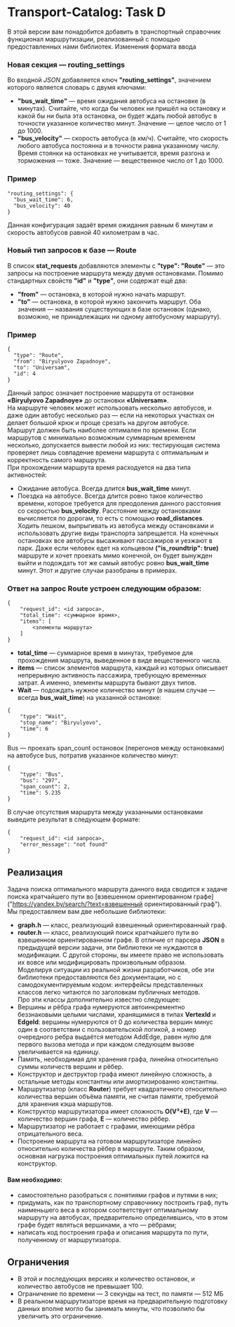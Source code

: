 # Transport-Catalog: Task D
В этой версии вам понадобится добавить в транспортный справочник функционал маршрутизации, реализованный с помощью предоставленных нами библиотек.
Изменения формата ввода
### Новая секция — **routing_settings**
Во входной *JSON* добавляется ключ **"routing_settings"**, значением которого является словарь с двумя ключами:
* __"bus_wait_time"__ — время ожидания автобуса на остановке (в минутах). Считайте, что когда бы человек ни пришёл на остановку и какой бы ни была эта остановка, он будет ждать любой автобус в точности указанное количество минут. Значение — целое число от 1 до 1000.
* __"bus_velocity"__ — скорость автобуса (в км/ч). Считайте, что скорость любого автобуса постоянна и в точности равна указанному числу. Время стоянки на остановках не учитывается, время разгона и торможения — тоже. Значение — вещественное число от 1 до 1000.
### Пример
~~~~
"routing_settings": {
  "bus_wait_time": 6,
  "bus_velocity": 40
}
~~~~
Данная конфигурация задаёт время ожидания равным 6 минутам и скорость автобусов равной 40 километрам в час.
### Новый тип запросов к базе — **Route**
В список **stat_requests** добавляются элементы с **"type": "Route"** — это запросы на построение маршрута между двумя остановками. Помимо стандартных свойств **"id"** и **"type"**, они содержат ещё два:
* __"from"__ — остановка, в которой нужно начать маршрут.
* __"to"__ — остановка, в которой нужно закончить маршрут.
Оба значения — названия существующих в базе остановок (однако, возможно, не принадлежащих ни одному автобусному маршруту).
### Пример 
~~~~
{
  "type": "Route",
  "from": "Biryulyovo Zapadnoye",
  "to": "Universam",
  "id": 4
}
~~~~
Данный запрос означает построение маршрута от остановки **«Biryulyovo Zapadnoye»** до остановки **«Universam»**.  
На маршруте человек может использовать несколько автобусов, и даже один автобус несколько раз — если на некоторых участках он делает большой крюк и проще срезать на другом автобусе.  
Маршрут должен быть наиболее оптимален по времени. Если маршрутов с минимально возможным суммарным временем несколько, допускается вывести любой из них: тестирующая система проверяет лишь совпадение времени маршрута с оптимальным и корректность самого маршрута.  
При прохождении маршрута время расходуется на два типа активностей:
* Ожидание автобуса. Всегда длится __bus_wait_time__ минут.
* Поездка на автобусе. Всегда длится ровно такое количество времени, которое требуется для преодоления данного расстояния со скоростью __bus_velocity__. Расстояние между остановками вычисляется по дорогам, то есть с помощью __road_distances__.  
Ходить пешком, выпрыгивать из автобуса между остановками и использовать другие виды транспорта запрещается. На конечных остановках все автобусы высаживают пассажиров и уезжают в парк. Даже если человек едет на кольцевом __("is_roundtrip": true)__ маршруте и хочет проехать мимо конечной, он будет вынужден выйти и подождать тот же самый автобус ровно __bus_wait_time__ минут. Этот и другие случаи разобраны в примерах.  
### Ответ на запрос Route устроен следующим образом:
~~~~
{
    "request_id": <id запроса>,
    "total_time": <суммарное время>,
    "items": [
        <элементы маршрута>
    ]
}
~~~~
* __total_time__ — суммарное время в минутах, требуемое для прохождения маршрута, выведенное в виде вещественного числа.
* __items__ — список элементов маршрута, каждый из которых описывает непрерывную активность пассажира, требующую временных затрат. А именно, элементы маршрута бывают двух типов.
* __Wait__ — подождать нужное количество минут (в нашем случае — всегда __bus_wait_time__) на указанной остановке:
~~~~
{
    "type": "Wait",
    "stop_name": "Biryulyovo",
    "time": 6
}
~~~~
Bus — проехать span_count остановок (перегонов между остановками) на автобусе bus, потратив указанное количество минут:
~~~~
{
    "type": "Bus",
    "bus": "297",
    "span_count": 2,
    "time": 5.235
}
~~~~
В случае отсутствия маршрута между указанными остановками выведите результат в следующем формате:
~~~~
{
    "request_id": <id запроса>,
    "error_message": "not found"
}
~~~~
## Реализация
Задача поиска оптимального маршрута данного вида сводится к задаче поиска кратчайшего пути во [взвешенном ориентированном графе]("https://yandex.by/search/?text=взвешенный ориентированный граф").  
Мы предоставляем вам две небольшие библиотеки:
* __graph.h__ — класс, реализующий взвешенный ориентированный граф.
* __router.h__ — класс, реализующий поиск кратчайшего пути во взвешенном ориентированном графе.
В отличие от парсера **JSON** в предыдущей версии задачи, эти библиотеки не нуждаются в модификации. С другой стороны, вы имеете право не использовать их вовсе или модифицировать произвольным образом.  
Моделируя ситуации из реальной жизни разработчиков, обе эти библиотеки предоставляются без документации, но с самодокументируемым кодом: интерфейсы представленных классов легко читаются по заголовкам публичных методов.  
Про эти классы дополнительно известно следующее:
* Вершины и рёбра графа нумеруются автоинкрементно беззнаковыми целыми числами, хранящимися в типах **VertexId** и **EdgeId**: вершины нумеруются от 0 до количества вершин минус один в соответствии с пользовательской логикой, а номер очередного ребра выдаётся методом AddEdge, равен нулю для первого вызова метода и при каждом следующем вызове увеличивается на единицу.
* Память, необходимая для хранения графа, линейна относительно суммы количеств вершин и рёбер.
* Конструктор и деструктор графа имеют линейную сложность, а остальные методы константны или амортизированно константны.
* Маршрутизатор (класс **Router**) требует квадратичного относительно количества вершин объёма памяти, не считая памяти, требуемой для хранения кэша маршрутов.
* Конструктор маршрутизатора имеет сложность **O(V³+E)**, где **V** — количество вершин графа, **E** — количество рёбер.
* Маршрутизатор не работает с графами, имеющими рёбра отрицательного веса.
* Построение маршрута на готовом маршрутизаторе линейно относительно количества рёбер в маршруте. Таким образом, основная нагрузка построения оптимальных путей ложится на конструктор.  
#### Вам необходимо:
* самостоятельно разобраться с понятиями графов и путями в них;
* придумать, как по транспортному справочнику построить граф, путь наименьшего веса в котором соответствует оптимальному маршруту на автобусах, предварительно определившись, что в этом графе будет являться вершинами, а что — рёбрами;
* написать код построения графа и описания маршрута по пути, полученному от маршрутизатора.
## Ограничения
* В этой и последующих версиях и количество остановок, и количество автобусов не превышает 100.
* Ограничение по времени — 3 секунды на тест, по памяти — 512 МБ
* В реальном маршрутизаторе время на предварительную подготовку данных вполне могло бы занимать минуты, что позволило бы увеличить это ограничение.
